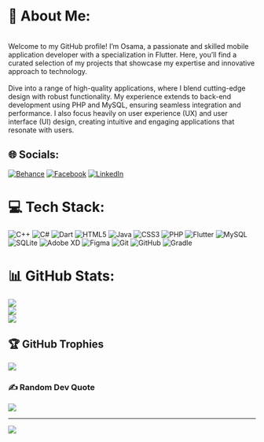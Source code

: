 # 💫 About Me:
<br>Welcome to my GitHub profile! I’m Osama, a passionate and skilled mobile application developer with a specialization in Flutter. Here, you’ll find a curated selection of my projects that showcase my expertise and innovative approach to technology.<br><br>Dive into a range of high-quality applications, where I blend cutting-edge design with robust functionality. My experience extends to back-end development using PHP and MySQL, ensuring seamless integration and performance. I also focus heavily on user experience (UX) and user interface (UI) design, creating intuitive and engaging applications that resonate with users.


## 🌐 Socials:
[![Behance](https://img.shields.io/badge/Behance-1769ff?logo=behance&logoColor=white)](https://behance.net/osamaqahtan) [![Facebook](https://img.shields.io/badge/Facebook-%231877F2.svg?logo=Facebook&logoColor=white)](https://facebook.com/100013645830392) [![LinkedIn](https://img.shields.io/badge/LinkedIn-%230077B5.svg?logo=linkedin&logoColor=white)](https://linkedin.com/in/osama-al-dahmasi-228814192) 

# 💻 Tech Stack:
![C++](https://img.shields.io/badge/c++-%2300599C.svg?style=for-the-badge&logo=c%2B%2B&logoColor=white) ![C#](https://img.shields.io/badge/c%23-%23239120.svg?style=for-the-badge&logo=csharp&logoColor=white) ![Dart](https://img.shields.io/badge/dart-%230175C2.svg?style=for-the-badge&logo=dart&logoColor=white) ![HTML5](https://img.shields.io/badge/html5-%23E34F26.svg?style=for-the-badge&logo=html5&logoColor=white) ![Java](https://img.shields.io/badge/java-%23ED8B00.svg?style=for-the-badge&logo=openjdk&logoColor=white) ![CSS3](https://img.shields.io/badge/css3-%231572B6.svg?style=for-the-badge&logo=css3&logoColor=white) ![PHP](https://img.shields.io/badge/php-%23777BB4.svg?style=for-the-badge&logo=php&logoColor=white) ![Flutter](https://img.shields.io/badge/Flutter-%2302569B.svg?style=for-the-badge&logo=Flutter&logoColor=white) ![MySQL](https://img.shields.io/badge/mysql-4479A1.svg?style=for-the-badge&logo=mysql&logoColor=white) ![SQLite](https://img.shields.io/badge/sqlite-%2307405e.svg?style=for-the-badge&logo=sqlite&logoColor=white) ![Adobe XD](https://img.shields.io/badge/Adobe%20XD-470137?style=for-the-badge&logo=Adobe%20XD&logoColor=#FF61F6) ![Figma](https://img.shields.io/badge/figma-%23F24E1E.svg?style=for-the-badge&logo=figma&logoColor=white) ![Git](https://img.shields.io/badge/git-%23F05033.svg?style=for-the-badge&logo=git&logoColor=white) ![GitHub](https://img.shields.io/badge/github-%23121011.svg?style=for-the-badge&logo=github&logoColor=white) ![Gradle](https://img.shields.io/badge/Gradle-02303A.svg?style=for-the-badge&logo=Gradle&logoColor=white)
# 📊 GitHub Stats:
![](https://github-readme-stats.vercel.app/api?username=OSAMAALDAHMASI&theme=dark&hide_border=false&include_all_commits=true&count_private=true)<br/>
![](https://github-readme-streak-stats.herokuapp.com/?user=OSAMAALDAHMASI&theme=dark&hide_border=false)<br/>
![](https://github-readme-stats.vercel.app/api/top-langs/?username=OSAMAALDAHMASI&theme=dark&hide_border=false&include_all_commits=true&count_private=true&layout=compact)

## 🏆 GitHub Trophies
![](https://github-profile-trophy.vercel.app/?username=OSAMAALDAHMASI&theme=radical&no-frame=true&no-bg=false&margin-w=4)

### ✍️ Random Dev Quote
![](https://quotes-github-readme.vercel.app/api?type=horizontal&theme=radical)

---
[![](https://visitcount.itsvg.in/api?id=OSAMAALDAHMASI&icon=0&color=0)](https://visitcount.itsvg.in)

<!-- Proudly created with GPRM ( https://gprm.itsvg.in ) -->
